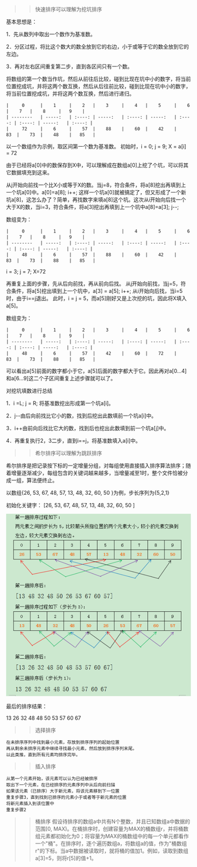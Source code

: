 > >快速排序可以理解为挖坑排序

基本思想是：

1．先从数列中取出一个数作为基准数。

2．分区过程，将比这个数大的数全放到它的右边，小于或等于它的数全放到它的左边。

3．再对左右区间重复第二步，直到各区间只有一个数。



将数组的第一个数当作坑，然后从前往后比较，碰到比现在坑中小的数字，将当前位置挖成坑，并将这两个数互换，然后从后往前比较，碰到比现在坑中小的数字，将当前位置挖成坑，并将这两个数互换，然后进行递归。


    |     0      |    1     |    2   |    3     |    4   |    5     |    6   |    7   |    8     |   9    |
    | --------   | -----:   | :----: | -----:   | :----: | -----:   | :----: | :----: | -----:   | :----: |
    |     72     |    6     |    57  |    88    |    60  |    42    |    83  |    73  |    48    |   85   |

以一个数组作为示例，取区间第一个数为基准数。
初始时，i = 0;  j = 9;   X = a[i] = 72

由于已经将a[0]中的数保存到X中，可以理解成在数组a[0]上挖了个坑，可以将其它数据填充到这来。

从j开始向前找一个比X小或等于X的数。当j=8，符合条件，将a[8]挖出再填到上一个坑a[0]中。a[0]=a[8]; i++;  这样一个坑a[0]就被搞定了，但又形成了一个新坑a[8]，这怎么办了？简单，再找数字来填a[8]这个坑。这次从i开始向后找一个大于X的数，当i=3，符合条件，将a[3]挖出再填到上一个坑中a[8]=a[3]; j--;

数组变为：

    |     0      |    1     |    2   |    3     |    4   |    5     |    6   |    7   |    8     |   9    |
    | --------   | -----:   | :----: | -----:   | :----: | -----:   | :----: | :----: | -----:   | :----: |
    |     48     |    6     |    57  |    88    |    60  |    42    |    83  |    73  |    88    |   85   |


i = 3;   j = 7;   X=72

再重复上面的步骤，先从后向前找，再从前向后找。
从j开始向前找，当j=5，符合条件，将a[5]挖出填到上一个坑中，a[3] = a[5]; i++;
从i开始向后找，当i=5时，由于i==j退出。
此时，i = j = 5，而a[5]刚好又是上次挖的坑，因此将X填入a[5]。

数组变为：

    |     0      |    1     |    2   |    3     |    4   |    5     |    6   |    7   |    8     |   9    |
    | --------   | -----:   | :----: | -----:   | :----: | -----:   | :----: | :----: | -----:   | :----: |
    |     48     |    6     |    57  |    42    |    60  |    72    |    83  |    73  |    88    |   85   |

可以看出a[5]前面的数字都小于它，a[5]后面的数字都大于它。因此再对a[0…4]和a[6…9]这二个子区间重复上述步骤就可以了。


对挖坑填数进行总结

 1．i =L; j = R; 将基准数挖出形成第一个坑a[i]。

 2．j--由后向前找比它小的数，找到后挖出此数填前一个坑a[i]中。

 3．i++由前向后找比它大的数，找到后也挖出此数填到前一个坑a[j]中。

 4．再重复执行2，3二步，直到i==j，将基准数填入a[i]中。



 > >希尔排序可以理解为跳跃排序

 希尔排序是把记录按下标的一定增量分组，对每组使用直接插入排序算法排序；随着增量逐渐减少，每组包含的关键词越来越多，当增量减至1时，整个文件恰被分成一组，算法便终止。


 以数组{26, 53, 67, 48, 57, 13, 48, 32, 60, 50 }为例，步长序列为{5,2,1} 

 初始化关键字： [26, 53, 67, 48, 57, 13, 48, 32, 60, 50 ]

 ![](https://github.com/kingflag/AllSort/blob/master/src/mysort/shellSort/shell-image.png)

 最后的排序结果：
  
13 26 32 48 48 50 53 57 60 67



>>选择排序

	在未排序序列中找到最小元素，存放到排序序列的起始位置 
	再从剩余未排序元素中继续寻找最小元素，然后放到排序序列末尾。  
	以此类推，直到所有元素均排序完毕。 


>>插入排序

	从第一个元素开始，该元素可以认为已经被排序 
	取出下一个元素，在已经排序的元素序列中从后向前扫描 
 	如果该元素（已排序）大于新元素，将该元素移到下一位置
 	重复步骤3，直到找到已排序的元素小于或者等于新元素的位置  
 	将新元素插入到该位置中  
 	重复步骤2  
 	

>> 桶排序
	假设待排序的数组a中共有N个整数，并且已知数组a中数据的范围[0, MAX)。在桶排序时，创建容量为MAX的桶数组r，并将桶数组元素都初始化为0；将容量为MAX的桶数组中的每一个单元都看作一个"桶"。在排序时，逐个遍历数组a，将数组a的值，作为"桶数组r"的下标。当a中数据被读取时，就将桶的值加1。例如，读取到数组a[3]=5，则将r[5]的值+1。